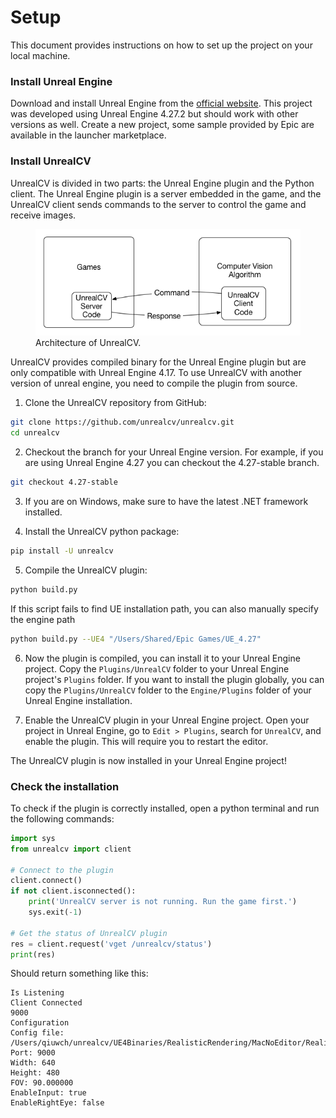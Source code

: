 # Setup

This document provides instructions on how to set up the project on your local machine. 

### Install Unreal Engine

Download and install Unreal Engine from the [official website](https://www.unrealengine.com/en-US/download). This project was developed using Unreal Engine 4.27.2 but should work with other versions as well. Create a new project, some sample provided by Epic are available in the launcher marketplace.

### Install UnrealCV

UnrealCV is divided in two parts: the Unreal Engine plugin and the Python client. The Unreal Engine plugin is a server embedded in the game, and the UnrealCV client sends commands to the server to control the game and receive images.

<figure>
    <img src="pipeline.png"
         alt="Albuquerque, New Mexico">
    <figcaption>Architecture of UnrealCV.</figcaption>
</figure>

UnrealCV provides compiled binary for the Unreal Engine plugin but are only compatible with Unreal Engine 4.17. To use UnrealCV with another version of unreal engine, you need to compile the plugin from source.

1. Clone the UnrealCV repository from GitHub:

```bash
git clone https://github.com/unrealcv/unrealcv.git
cd unrealcv
```

2. Checkout the branch for your Unreal Engine version. For example, if you are using Unreal Engine 4.27 you can checkout the 4.27-stable branch.

```bash
git checkout 4.27-stable
```

3. If you are on Windows, make sure to have the latest .NET framework installed.

4. Install the UnrealCV python package:

```bash
pip install -U unrealcv
```

5. Compile the UnrealCV plugin:

```bash
python build.py
```

If this script fails to find UE installation path, you can also manually specify the engine path

```bash
python build.py --UE4 "/Users/Shared/Epic Games/UE_4.27"
```

6. Now the plugin is compiled, you can install it to your Unreal Engine project. Copy the `Plugins/UnrealCV` folder to your Unreal Engine project's `Plugins` folder. If you want to install the plugin globally, you can copy the `Plugins/UnrealCV` folder to the `Engine/Plugins` folder of your Unreal Engine installation.

7. Enable the UnrealCV plugin in your Unreal Engine project. Open your project in Unreal Engine, go to `Edit > Plugins`, search for `UnrealCV`, and enable the plugin. This will require you to restart the editor.

The UnrealCV plugin is now installed in your Unreal Engine project!

### Check the installation

To check if the plugin is correctly installed, open a python terminal and run the following commands:

```python
import sys
from unrealcv import client

# Connect to the plugin
client.connect()
if not client.isconnected():
    print('UnrealCV server is not running. Run the game first.')
    sys.exit(-1)

# Get the status of UnrealCV plugin
res = client.request('vget /unrealcv/status')
print(res)
```
Should return something like this:

```
Is Listening
Client Connected
9000
Configuration
Config file: /Users/qiuwch/unrealcv/UE4Binaries/RealisticRendering/MacNoEditor/RealisticRendering.app/Contents/UE4/Engine/Binaries/Mac/unrealcv.ini
Port: 9000
Width: 640
Height: 480
FOV: 90.000000
EnableInput: true
EnableRightEye: false
```
